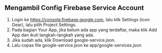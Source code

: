 ## Mengambil Config Firebase Service Account
1. Login ke https://console.firebase.google.com, lalu klik Settings (icon Gear), lalu pilih Project Settings.
2. Pada bagian Your App, jika belum ada app yang terdaftar, maka klik Add App dan ikuti langkah-langkah yang ada.
3. Jika sudah ada, klik Download google-service.json.
4. Lalu copas file google-service.json ke <project path>app/google-services.json

